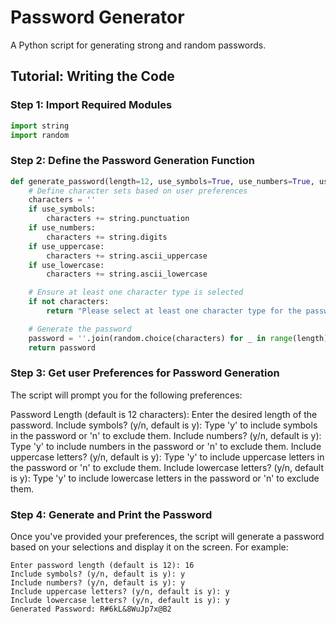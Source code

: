 # Password Generator

A Python script for generating strong and random passwords.

## Tutorial: Writing the Code

### Step 1: Import Required Modules
```python
import string
import random
```
### Step 2: Define the Password Generation Function
```python
def generate_password(length=12, use_symbols=True, use_numbers=True, use_uppercase=True, use_lowercase=True):
    # Define character sets based on user preferences
    characters = ''
    if use_symbols:
        characters += string.punctuation
    if use_numbers:
        characters += string.digits
    if use_uppercase:
        characters += string.ascii_uppercase
    if use_lowercase:
        characters += string.ascii_lowercase

    # Ensure at least one character type is selected
    if not characters:
        return "Please select at least one character type for the password."

    # Generate the password
    password = ''.join(random.choice(characters) for _ in range(length))
    return password
```
### Step 3: Get user Preferences for Password Generation
The script will prompt you for the following preferences: 

Password Length (default is 12 characters): Enter the desired length of the password.
Include symbols? (y/n, default is y): Type 'y' to include symbols in the password or 'n' to exclude them.
Include numbers? (y/n, default is y): Type 'y' to include numbers in the password or 'n' to exclude them.
Include uppercase letters? (y/n, default is y): Type 'y' to include uppercase letters in the password or 'n' to exclude them.
Include lowercase letters? (y/n, default is y): Type 'y' to include lowercase letters in the password or 'n' to exclude them.

### Step 4: Generate and Print the Password
Once you've provided your preferences, the script will generate a password based on your selections and display it on the screen. For example:
```text
Enter password length (default is 12): 16
Include symbols? (y/n, default is y): y
Include numbers? (y/n, default is y): y
Include uppercase letters? (y/n, default is y): y
Include lowercase letters? (y/n, default is y): y
Generated Password: R#6kL&8WuJp7x@B2




